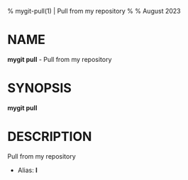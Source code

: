 % mygit-pull(1) | Pull from my repository
% 
% August 2023

NAME
==================================================

**mygit pull** - Pull from my repository

SYNOPSIS
==================================================

**mygit pull**

DESCRIPTION
==================================================

Pull from my repository

- Alias: **l**


